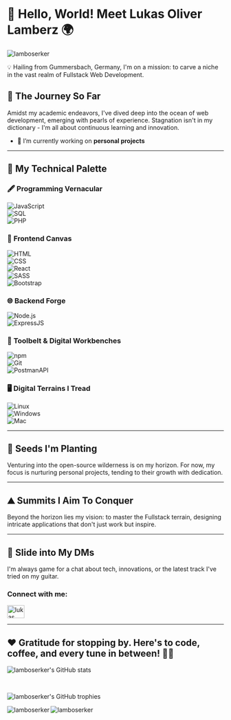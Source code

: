 # 🚀 Hello, World! Meet Lukas Oliver Lamberz 🌍
<p align="left"> <img src="https://komarev.com/ghpvc/?username=lamboserker&label=Profile%20views&color=0e75b6&style=flat" alt="lamboserker" /> </p>

💡 Hailing from Gummersbach, Germany, I'm on a mission: to carve a niche in the vast realm of Fullstack Web Development.


## 📘 **The Journey So Far**

Amidst my academic endeavors, I've dived deep into the ocean of web development, emerging with pearls of experience. Stagnation isn't in my dictionary - I'm all about continuous learning and innovation.

- 🔭 I’m currently working on **personal projects**

---

## 🎨 **My Technical Palette**

### 🖋 **Programming Vernacular**
 ![JavaScript](https://img.icons8.com/color/48/000000/javascript.png) <br/>
 ![SQL](https://img.icons8.com/dusk/48/000000/sql.png) <br/>
 ![PHP](https://img.icons8.com/officel/48/000000/php-logo.png) <br/>

### 🌆 **Frontend Canvas**
 ![HTML](https://img.icons8.com/color/48/000000/html-5.png) <br/>
 ![CSS](https://img.icons8.com/color/48/000000/css3.png) <br/>
 ![React](https://img.icons8.com/color/48/000000/react-native.png) <br/>
 ![SASS](https://img.icons8.com/color/48/000000/sass.png) <br/>
 ![Bootstrap](https://img.icons8.com/color/48/000000/bootstrap.png) <br/>

### 🌐 **Backend Forge**
 ![Node.js](https://img.icons8.com/color/48/000000/nodejs.png) <br/>
 ![ExpressJS](https://img.icons8.com/color/48/000000/express.png) <br/>

### 🔧 **Toolbelt & Digital Workbenches**
 ![npm](https://img.icons8.com/color/48/000000/npm.png) <br/>
 ![Git](https://img.icons8.com/color/48/000000/git.png) <br/>
 ![PostmanAPI](https://img.icons8.com/dusk/48/000000/postman-api.png) <br/>

### 🖥 **Digital Terrains I Tread**
 ![Linux](https://img.icons8.com/color/48/000000/linux.png) <br/>
 ![Windows](https://img.icons8.com/color/48/000000/windows-10.png) <br/>
 ![Mac](https://img.icons8.com/color/48/000000/mac-os.png) <br/>


---

## 🌱 **Seeds I'm Planting**

Venturing into the open-source wilderness is on my horizon. For now, my focus is nurturing personal projects, tending to their growth with dedication.

---

## ⛰️ **Summits I Aim To Conquer**

Beyond the horizon lies my vision: to master the Fullstack terrain, designing intricate applications that don't just work but inspire.

---

## 💌 **Slide into My DMs**

I'm always game for a chat about tech, innovations, or the latest track I've tried on my guitar. 

<h3 align="left">Connect with me:</h3>
<p align="left">
<a href="https://www.linkedin.com/in/lukas-oliver-lamberz-206b30262/" target="blank"><img align="center" src="https://raw.githubusercontent.com/rahuldkjain/github-profile-readme-generator/master/src/images/icons/Social/linked-in-alt.svg" alt="lukas oliver lamberz" height="30" width="40" /></a>
</p>

---

## ❤️ **Gratitude for stopping by. Here's to code, coffee, and every tune in between!** 🎸🎶


![lamboserker's GitHub stats](https://github-readme-stats.vercel.app/api?username=lamboserker&show_icons=true&locale=en&theme=dark&margin-h=15)

<br />

![lamboserker's GitHub trophies](https://github-profile-trophy.vercel.app/?username=lamboserker&theme=darkhub&column=3&margin-w=15&margin-h=15)

<p><img align="left" src="https://github-readme-stats.vercel.app/api/top-langs?username=lamboserker&show_icons=true&locale=en&layout=compact" alt="lamboserker" /></p>


<p><img align="center" src="https://github-readme-streak-stats.herokuapp.com/?user=lamboserker&" alt="lamboserker" /></p>
